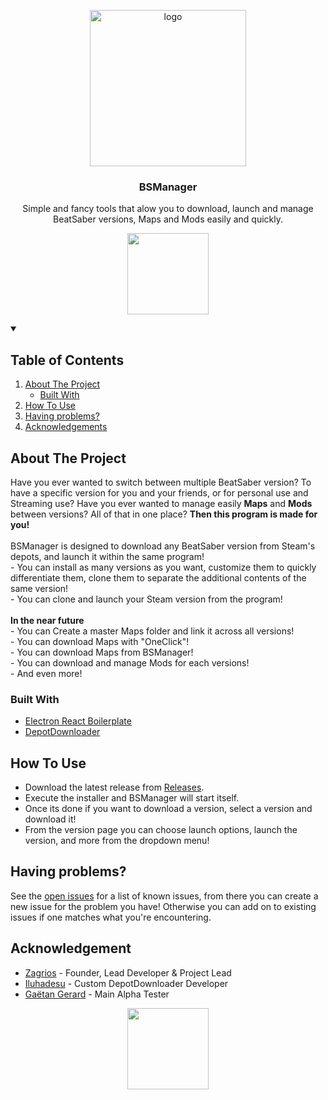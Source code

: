 <p align="center">
	<a href="https://github.com/Zagrios/bs-manager">
		<img src="https://raw.githubusercontent.com/Zagrios/bs-manager/master/resources/readme/icon.svg" alt="logo" width="250px"/>
	</a>
	<h3 align="center">BSManager</h3>
	<p align="center">Simple and fancy tools that alow you to download, launch and manage BeatSaber versions, Maps and Mods easily and quickly.</p>
</p>

<p align="center">
    <img src="https://github.com/Zagrios/bs-manager/blob/master/resources/readme/beat-running.png?raw=true" width="130"/>
</p>

<details open="open">
	<summary>
        <h2>Table of Contents</h2>
    </summary>
	<ol>
		<li>
			<a href="#about-the-project">About The Project</a>
			<ul><li><a href="#built-with">Built With</a></li></ul>
		</li>
		<li><a href="#how-to-use">How To Use</a></li>
		<li><a href="#having-problems">Having problems?</a></li>
		<li><a href="#acknowledgements">Acknowledgements</a></li>
	</ol>
</details>

<h2 id="about-the-project">About The Project</h2>
<p>
Have you ever wanted to switch between multiple BeatSaber version? To have a specific version for you and your friends, or for personal use and Streaming use? Have you ever wanted to manage easily <b>Maps</b> and <b>Mods</b> between versions? All of that in one place? <b>Then this program is made for you!</b>
<br/><br/>
BSManager is designed to download any BeatSaber version from Steam's depots, and launch it within the same program!<br>
- You can install as many versions as you want, customize them to quickly differentiate them, clone them to separate the additional contents of the same version!<br>
- You can clone and launch your Steam version from the program!<br/><br/>
<b>In the near future</b><br/>
- You can Create a master Maps folder and link it across all versions!<br/>
- You can download Maps with "OneClick"!<br/>
- You can download Maps from BSManager!<br/>
- You can download and manage Mods for each versions!<br/>
- And even more!
</p>
<h3 id="built-with">Built With</h3>
<ul>
	<li>
		<a href="https://github.com/electron-react-boilerplate/electron-react-boilerplate">Electron React Boilerplate</a>
	</li>
	<li>
		<a href="https://github.com/SteamRE/DepotDownloader">DepotDownloader</a>
	</li>
</ul>

<h2 id="how-to-use">How To Use</h2>
<ul>
	<li>
		Download the latest release from <a href="https://github.com/Zagrios/bs-manager/releases">Releases</a>.
	</li>
	<li>Execute the installer and BSManager will start itself.</li>
	<li>Once its done if you want to download a version, select a version and download it!</li>
	<li>From the version page you can choose launch options, launch the version, and more from the dropdown menu!</li>
</ul>

<h2 id="having-problems">Having problems?</h2>
<p>
See the <a href="https://github.com/Zagrios/bs-manager/issues">open issues</a> for a list of known issues, from there you can create a new issue for the problem you have!  
Otherwise you can add on to existing issues if one matches what you're encountering.
</p>
<h2 id="acknowledgements">Acknowledgement</h2>
<ul>
	<li><a href="https://github.com/Zagrios">Zagrios</a> - Founder, Lead Developer & Project Lead</li>
	<li><a href="https://github.com/Iluhadesu">Iluhadesu</a> - Custom DepotDownloader Developer</li>
	<li><a href="https://github.com/GaetanGrd">Gaëtan Gerard</a> - Main Alpha Tester</li>
</ul>
<p align="center">
	<img src="https://github.com/Zagrios/bs-manager/blob/master/resources/readme/beat-conflict.png?raw=true" width="130"/>
</p>


